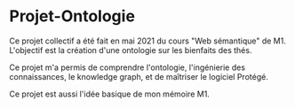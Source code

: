 # Projet-Ontologie
Ce projet collectif a été fait en mai 2021 du cours "Web sémantique" de M1. L'objectif est la création d'une ontologie sur les bienfaits des thés.  

Ce projet m'a permis de comprendre l'ontologie, l'ingénierie des connaissances, le knowledge graph, et de maîtriser le logiciel Protégé.  

Ce projet est aussi l'idée basique de mon mémoire M1. 
